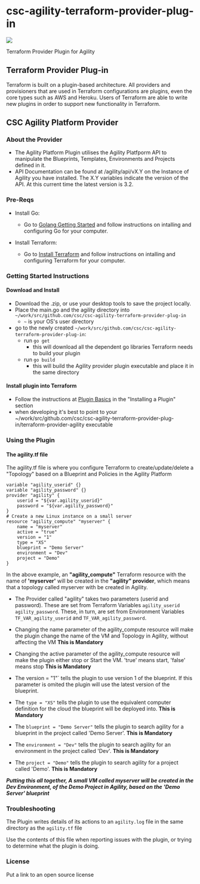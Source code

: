 # csc-agility-terraform-provider-plug-in
[<img src="http://assets1.csc.com/home/images/logo.png">](http://csc.com/)

Terraform Provider Plugin for Agility



## Terraform Provider Plug-in
Terraform is built on a plugin-based architecture. All providers and provisioners that are used in Terraform configurations are plugins, even the core types such as AWS and Heroku. Users of Terraform are able to write new plugins in order to support new functionality in Terraform. 

## CSC Agility Platform Provider 
### About the Provider
- The Agility Platform Plugin utilises the Agility Platfporm API to manipulate the Blueprints, Templates, Environments and Projects defined in it.
- API Documentation can be found at /agility/api/vX.Y on the Instance of Agility you have installed. The X.Y variables indicate the version of the API. At this current time the latest version is 3.2.

### Pre-Reqs
- Install Go: 
    + Go to [Golang Getting Started](https://golang.org/doc/install) and follow instructions on intalling and configuring Go for your computer.

- Install Terraform:
   + Go to [Install Terraform](https://www.terraform.io/intro/getting-started/install.html) and follow instructions on intalling and configuring Terraform for your computer.
 
### Getting Started Instructions
#### Download and Install
- Download the .zip, or use your desktop tools to save the project locally.
- Place the main.go and the agility directory into ```~/work/src/github.com/csc/csc-agility-terraform-provider-plug-in```
   + ```~``` is your OS's user directory
- go to the newly created ```~/work/src/github.com/csc/csc-agility-terraform-provider-plug-in```:
   + run ```go get```  
      + this will download all the dependent go libraries Terraform needs to build your plugin  
   + run ```go build```  
      + this will build the Agility provider plugin executable and place it in the same directory  

#### Install plugin into Terraform
- Follow the instructions at [Plugin Basics](https://www.terraform.io/docs/plugins/basics.html) in the "Installing a Plugin" section
- when developing it's best to point to your ~/work/src/github.com/csc/csc-agility-terraform-provider-plug-in/terraform-provider-agility executable


### Using the Plugin
#### The agility.tf file
The agility.tf file is where you configure Terraform to create/update/delete a "Topology" based on a Blueprint and Policies in the Agility Platform

```
variable "agility_userid" {}
variable "agility_password" {}
provider "agility" {
    userid = "${var.agility_userid}"
    password = "${var.agility_password}"
}
# Create a new Linux instance on a small server
resource "agility_compute" "myserver" {
    name = "myserver"
    active = "true"
    version = "1"
    type = "XS"
    blueprint = "Demo Server"
    environment = "Dev"
    project = "Demo"
}
```

In the above example, an **"agility_compute"** Terraform resource with the name of **'myserver'** will be created in the **"agility" provider**, which means that a topology called myserver with be created in Agility.

- The Provider called "agility" takes two parameters (userid and password). These are set from Terraform Variables ```agility_userid``` ```agility_password```. These, in turn, are set from Environment Variables ```TF_VAR_agility_userid``` and ```TF_VAR_agility_password```.

- Changing the name parameter of the agility_compute resource will make the plugin change the name of the VM and Topology in Agility, without affecting the VM **This is Mandatory**

- Changing the active parameter of the agility_compute resource will make the plugin either stop or Start the VM. 'true' means start, 'false' means stop **This is Mandatory**

- The version = "1"` tells the plugin to use version 1 of the blueprint. If this parameter is omited the plugin will use the latest version of the blueprint.

- The `type = "XS"` tells the plugin to use the equivalent computer definition for the cloud the blueprint will be deployed into. **This is Mandatory**

- The `blueprint = "Demo Server"` tells the plugin to search agility for a blueprint in the project called 'Demo Server'. **This is Mandatory**

- The `environment = "Dev"` tells the plugin to search agility for an environment in the project called 'Dev'. **This is Mandatory**

- The `project = "Demo"` tells the plugin to search agility for a project called 'Demo'. **This is Mandatory**

***Putting this all together, A small VM called myserver will be created in the Dev Environment, of the Demo Project in Agility, based on the 'Demo Server' blueprint***

### Troubleshooting
The Plugin writes details of its actions to an ```agility.log``` file in the same directory as the ```agility.tf``` file

Use the contents of this file when reporting issues with the plugin, or trying to determine what the plugin is doing.

### License
Put a link to an open source license
